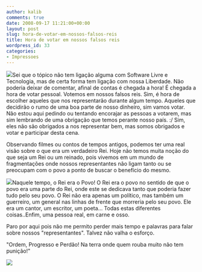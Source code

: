 ```yaml
---
author: kalib
comments: true
date: 2008-09-17 11:21:00+00:00
layout: post
slug: hora-de-votar-em-nossos-falsos-reis
title: Hora de votar em nossos falsos reis
wordpress_id: 33
categories:
- Impressoes
---
```


[![](http://4.bp.blogspot.com/_5kfJplBiYy0/SNDtHdyI4cI/AAAAAAAAAIw/7YkhamUxiaE/s320/elei%C3%A7%C3%B5es-livres.jpg)](http://4.bp.blogspot.com/_5kfJplBiYy0/SNDtHdyI4cI/AAAAAAAAAIw/7YkhamUxiaE/s1600-h/elei%C3%A7%C3%B5es-livres.jpg)Sei que o tópico não tem ligação alguma com Software Livre e Tecnologia, mas de certa forma tem ligação com nossa Liberdade. Não poderia deixar de comentar, afinal de contas é chegada a hora! É chegada a hora de votar pessoal. Votemos em nossos falsos reis. Sim, é hora de escolher aqueles que nos representarão durante algum tempo. Aqueles que decidirão o rumo de uma boa parte de nosso dinheiro, sim vamos votar. Não estou aqui pedindo ou tentando encorajar as pessoas a votarem, mas sim lembrando de uma obrigação que temos perante nosso país. :/ Sim, eles não são obrigados a nos representar bem, mas somos obrigados e votar e participar desta cena.




Observando filmes ou contos de tempos antigos, podemos ter uma real visão sobre o que era um verdadeiro Rei. Hoje não temos muita noção do que seja um Rei ou um reinado, pois vivemos em um mundo de fragmentações onde nossos representantes não ligam tanto ou se preocupam com o povo a ponto de buscar o benefício do mesmo.




[![](http://1.bp.blogspot.com/_5kfJplBiYy0/SNDtWyFTG5I/AAAAAAAAAI4/cw7jjfARAKk/s320/2Dez-Elei%C3%A7%C3%B5esParlamentoRusso-Christo+Komarnitski.jpg)](http://1.bp.blogspot.com/_5kfJplBiYy0/SNDtWyFTG5I/AAAAAAAAAI4/cw7jjfARAKk/s1600-h/2Dez-Elei%C3%A7%C3%B5esParlamentoRusso-Christo+Komarnitski.jpg)Naquele tempo, o Rei era o Povo! O Rei era o povo no sentido de que o povo era uma parte do Rei, onde este se dedicava tanto que poderia fazer tudo pelo seu povo. O Rei não era apenas um político, mas também um guerreiro, um general nas linhas de frente que morreria pelo seu povo. Ele era um cantor, um escritor, um poeta... Todas estas diferentes coisas..Enfim, uma pessoa real, em carne e osso.




Paro por aqui pois não me permito perder mais tempo e palavras para falar sobre nossos "representantes". Talvez não valha o esforço.




"Ordem, Progresso e Perdão! Na terra onde quem rouba muito não tem punição!"




![](http://img376.imageshack.us/img376/8000/userbar635980sd7.gif)



